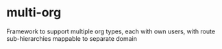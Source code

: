 # multi-org
Framework to support multiple org types, each with own users, with route sub-hierarchies mappable to separate domain
